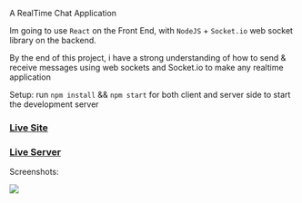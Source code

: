A RealTime Chat Application

Im going to use `React` on the Front End, with `NodeJS` + `Socket.io` web socket library on the backend.

By the end of this project, i have a strong understanding of how to send & receive messages using web sockets and Socket.io to make any realtime application

Setup:
run `npm install` && `npm start` for both client and server side to start the development server

### [Live Site](https://5ea6fafba0014549d02fc211--naughty-galileo-51d0c1.netlify.app/)

### [Live Server](https://react-chat-application-vxcvxc.herokuapp.com/)

Screenshots:

<img src="https://i.imgur.com/YEPGLUV.png" />
